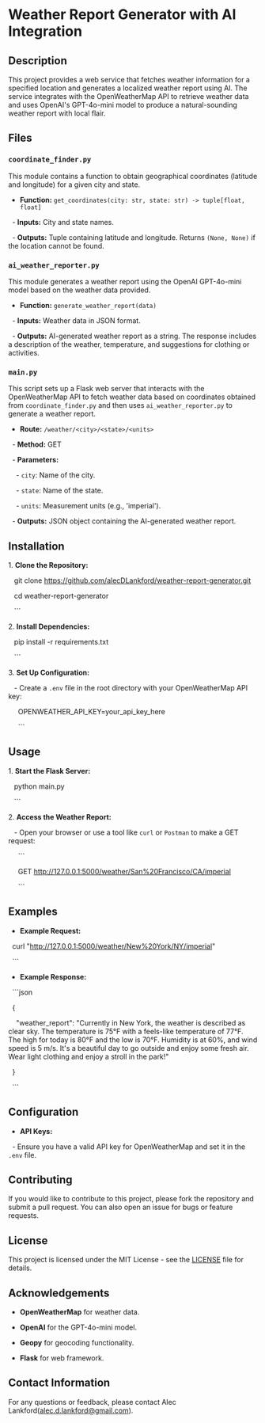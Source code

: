 # Weather Report Generator with AI Integration

## Description

This project provides a web service that fetches weather information for a specified location and generates a localized weather report using AI. The service integrates with the OpenWeatherMap API to retrieve weather data and uses OpenAI's GPT-4o-mini model to produce a natural-sounding weather report with local flair.

## Files

### `coordinate_finder.py`

This module contains a function to obtain geographical coordinates (latitude and longitude) for a given city and state.

- **Function:** `get_coordinates(city: str, state: str) -> tuple[float, float]`

  - **Inputs:** City and state names.

  - **Outputs:** Tuple containing latitude and longitude. Returns `(None, None)` if the location cannot be found.

### `ai_weather_reporter.py`

This module generates a weather report using the OpenAI GPT-4o-mini model based on the weather data provided.

- **Function:** `generate_weather_report(data)`

  - **Inputs:** Weather data in JSON format.

  - **Outputs:** AI-generated weather report as a string. The response includes a description of the weather, temperature, and suggestions for clothing or activities.

### `main.py`

This script sets up a Flask web server that interacts with the OpenWeatherMap API to fetch weather data based on coordinates obtained from `coordinate_finder.py` and then uses `ai_weather_reporter.py` to generate a weather report.

- **Route:** `/weather/<city>/<state>/<units>`

  - **Method:** GET

  - **Parameters:**

    - `city`: Name of the city.

    - `state`: Name of the state.

    - `units`: Measurement units (e.g., 'imperial').

  - **Outputs:** JSON object containing the AI-generated weather report.

## Installation

1\. **Clone the Repository:**

   git clone https://github.com/alecDLankford/weather-report-generator.git

   cd weather-report-generator

   ```

2\. **Install Dependencies:**

   pip install -r requirements.txt

   ```

3\. **Set Up Configuration:**

   - Create a `.env` file in the root directory with your OpenWeatherMap API key:

     OPENWEATHER_API_KEY=your_api_key_here

     ```

## Usage

1\. **Start the Flask Server:**

   python main.py

   ```

2\. **Access the Weather Report:**

   - Open your browser or use a tool like `curl` or `Postman` to make a GET request:

     ```

     GET http://127.0.0.1:5000/weather/San%20Francisco/CA/imperial

     ```

## Examples

- **Example Request:**

  curl "http://127.0.0.1:5000/weather/New%20York/NY/imperial"

  ```

- **Example Response:**

  ```json

  {

    "weather_report": "Currently in New York, the weather is described as clear sky. The temperature is 75°F with a feels-like temperature of 77°F. The high for today is 80°F and the low is 70°F. Humidity is at 60%, and wind speed is 5 m/s. It's a beautiful day to go outside and enjoy some fresh air. Wear light clothing and enjoy a stroll in the park!"

  }

  ```

## Configuration

- **API Keys:**

  - Ensure you have a valid API key for OpenWeatherMap and set it in the `.env` file.

## Contributing

If you would like to contribute to this project, please fork the repository and submit a pull request. You can also open an issue for bugs or feature requests.

## License

This project is licensed under the MIT License - see the [LICENSE](LICENSE) file for details.

## Acknowledgements

- **OpenWeatherMap** for weather data.

- **OpenAI** for the GPT-4o-mini model.

- **Geopy** for geocoding functionality.

- **Flask** for web framework.

## Contact Information

For any questions or feedback, please contact Alec Lankford(alec.d.lankford@gmail.com).
